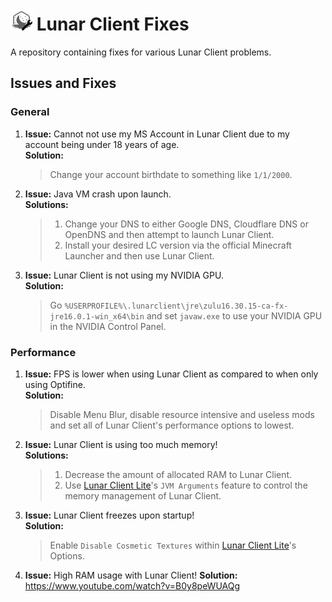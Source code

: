# <img src="https://github.com/Aetopia/Lunar-Client-Fixes/blob/main/lunar-client.png" alt="image.png" width="35" height="35"> Lunar Client Fixes
A repository containing fixes for various Lunar Client problems.

## Issues and Fixes
### General

1. <b>Issue:</b> Cannot not use my MS Account in Lunar Client due to my account being under 18 years of age.  
   <b>Solution:</b> 
   > Change your account birthdate to something like `1/1/2000`.
   
2. <b>Issue:</b> Java VM crash upon launch.  
   <b>Solutions:</b> 
    > 1. Change your DNS to either Google DNS, Cloudflare DNS or OpenDNS and then attempt to launch Lunar Client.  
    > 2. Install your desired LC version via the official Minecraft Launcher and then use Lunar Client.

3. <b>Issue:</b> Lunar Client is not using my NVIDIA GPU.  
   <b>Solution:</b> 
   > Go `%USERPROFILE%\.lunarclient\jre\zulu16.30.15-ca-fx-jre16.0.1-win_x64\bin` and set `javaw.exe` to use your NVIDIA GPU in the NVIDIA Control Panel.
### Performance

1. <b>Issue:</b> FPS is lower when using Lunar Client as compared to when only using Optifine.  
   <b>Solution:</b> 
   > Disable Menu Blur, disable resource intensive and useless mods and set all of Lunar Client's performance options to lowest.
   
2. <b>Issue:</b> Lunar Client is using too much memory!  
   <b>Solutions:</b>  
   > 1. Decrease the amount of allocated RAM to Lunar Client.
   > 2. Use [Lunar Client Lite](https://github.com/Aetopia/Lunar-Client-Lite-Launcher)'s `JVM Arguments` feature to control the memory management of Lunar Client.

3. <b>Issue:</b> Lunar Client freezes upon startup!  
   <b>Solution:</b>  
   > Enable `Disable Cosmetic Textures` within [Lunar Client Lite](https://github.com/Aetopia/Lunar-Client-Lite-Launcher)'s Options.

4. <b>Issue:</b> High RAM usage with Lunar Client! 
   <b>Solution:</b> https://www.youtube.com/watch?v=B0y8peWUAQg 
   
   

